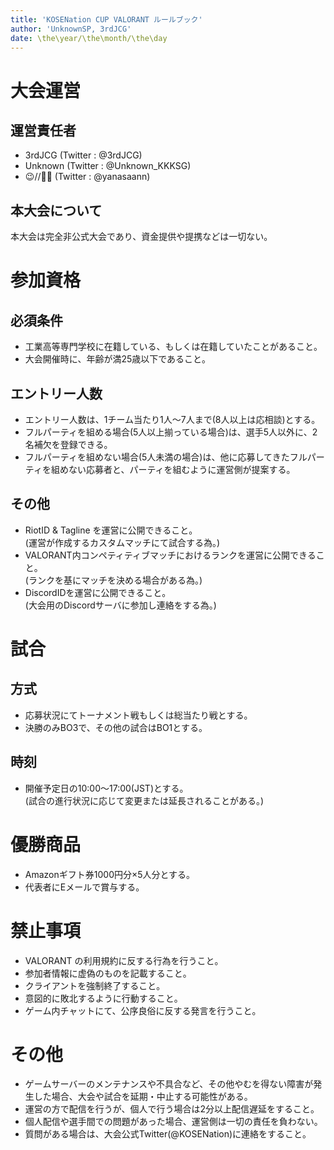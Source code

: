```yaml
---
title: 'KOSENation CUP VALORANT ルールブック'
author: 'UnknownSP, 3rdJCG'
date: \the\year/\the\month/\the\day
---
```


# 大会運営

## 運営責任者
- 3rdJCG (Twitter : @3rdJCG)
- Unknown (Twitter : @Unknown_KKKSG)
- :wink://:eggplant::closed_umbrella: (Twitter : @yanasaann)

## 本大会について
本大会は完全非公式大会であり、資金提供や提携などは一切ない。


# 参加資格
## 必須条件
- 工業高等専門学校に在籍している、もしくは在籍していたことがあること。
- 大会開催時に、年齢が満25歳以下であること。

## エントリー人数
- エントリー人数は、1チーム当たり1人～7人まで(8人以上は応相談)とする。
- フルパーティを組める場合(5人以上揃っている場合)は、選手5人以外に、2名補欠を登録できる。
- フルパーティを組めない場合(5人未満の場合)は、他に応募してきたフルパーティを組めない応募者と、パーティを組むように運営側が提案する。

## その他
- RiotID & Tagline を運営に公開できること。  
(運営が作成するカスタムマッチにて試合する為。)
- VALORANT内コンペティティブマッチにおけるランクを運営に公開できること。  
(ランクを基にマッチを決める場合がある為。)
- DiscordIDを運営に公開できること。  
(大会用のDiscordサーバに参加し連絡をする為。)

# 試合
## 方式
- 応募状況にてトーナメント戦もしくは総当たり戦とする。  
- 決勝のみBO3で、その他の試合はBO1とする。
    
## 時刻
- 開催予定日の10:00～17:00(JST)とする。  
 (試合の進行状況に応じて変更または延長されることがある。)

# 優勝商品
- Amazonギフト券1000円分×5人分とする。  
- 代表者にEメールで賞与する。

# 禁止事項
- VALORANT の利用規約に反する行為を行うこと。
- 参加者情報に虚偽のものを記載すること。
- クライアントを強制終了すること。
- 意図的に敗北するように行動すること。
- ゲーム内チャットにて、公序良俗に反する発言を行うこと。

# その他
- ゲームサーバーのメンテナンスや不具合など、その他やむを得ない障害が発生した場合、大会や試合を延期・中止する可能性がある。
- 運営の方で配信を行うが、個人で行う場合は2分以上配信遅延をすること。  
- 個人配信や選手間での問題があった場合、運営側は一切の責任を負わない。
- 質問がある場合は、大会公式Twitter(@KOSENation)に連絡をすること。
